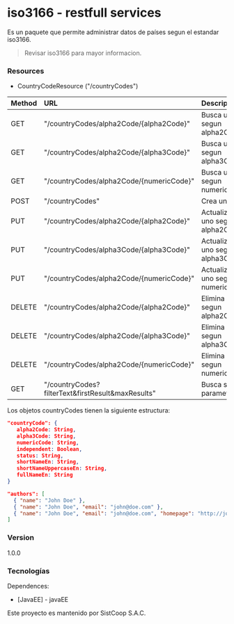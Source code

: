 # iso3166 - restfull services

Es un paquete que permite administrar datos de países segun el estandar iso3166.

> Revisar iso3166 para mayor informacion.

### Resources
* CountryCodeResource ("/countryCodes")


| Method        | URL                                               | Descripcion                       |
| :------------ |:--------------------------------------------------|:---------------------------------|
| GET           | "/countryCodes/alpha2Code/{alpha2Code}"           | Busca uno segun alpha2Code        |
| GET           | "/countryCodes/alpha2Code/{alpha3Code}"           | Busca uno segun alpha3Code        |
| GET           | "/countryCodes/alpha2Code/{numericCode}"          | Busca uno segun numericCode       |
| POST          | "/countryCodes"                                   | Crea uno                          |
| PUT           | "/countryCodes/alpha2Code/{alpha2Code}"           | Actualiza uno segun alpha2Code    |
| PUT           | "/countryCodes/alpha3Code/{alpha3Code}"           | Actualiza uno segun alpha3Code    |
| PUT           | "/countryCodes/alpha2Code/{numericCode}"          | Actualiza uno segun numericCode   |
| DELETE        | "/countryCodes/alpha2Code/{alpha2Code}"           | Elimina uno segun alpha2Code      |
| DELETE        | "/countryCodes/alpha2Code/{alpha3Code}"           | Elimina uno segun alpha3Code      |
| DELETE        | "/countryCodes/alpha2Code/{numericCode}"          | Elimina uno segun numericCode     |
| GET           | "/countryCodes?filterText&firstResult&maxResults" | Busca segun parametros            |


Los objetos countryCodes tienen la siguiente estructura:

```json
"countryCode": {
   alpha2Code: String,
   alpha3Code: String,
   numericCode: String,    
   independent: Boolean,
   status: String,  
   shortNameEn: String,
   shortNameUppercaseEn: String,
   fullNameEn: String
}
```

```json
"authors": [
  { "name": "John Doe" },
  { "name": "John Doe", "email": "john@doe.com" },
  { "name": "John Doe", "email": "john@doe.com", "homepage": "http://johndoe.com" }
]
```

### Version
1.0.0

### Tecnologías

Dependences:

* [JavaEE] - javaEE

Este proyecto es mantenido por SistCoop S.A.C.